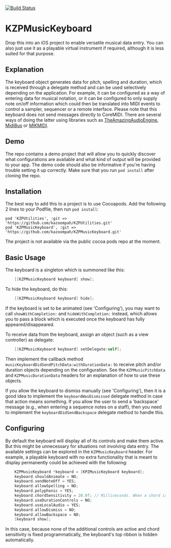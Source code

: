 [![Build Status](https://travis-ci.org/kazoompah/KZPMusicKeyboard.svg?branch=master)](https://travis-ci.org/kazoompah/KZPMusicKeyboard)

KZPMusicKeyboard 
============

Drop this into an iOS project to enable versatile musical data entry. You can also just use it as a playable virtual instrument if required, although it is less suited for that purpose.

Explanation
-----------

The keyboard object generates data for pitch, spelling and duration, which is received through a delegate method and can be used selectively depending on the application. For example, it can be configured as a way of entering data for musical notation, or it can be configured to only supply note on/off information which could then be translated into MIDI events to control a sampler, sequencer or a remote interface. Please note that this keyboard does not send messages directly to CoreMIDI. There are several ways of doing the latter using libraries such as [TheAmazingAudioEngine](http://theamazingaudioengine.com/), [MidiBus](http://www.audeonic.com/midibus/) or [MIKMIDI](https://github.com/mixedinkey-opensource/MIKMIDI).

Demo
----

The repo contains a demo project that will allow you to quickly discover what configurations are available and what kind of output will be provided to your app. The demo code should also be informative if you're having trouble setting it up correctly. Make sure that you run `pod install` after cloning the repo.

Installation
------------

The best way to add this to a project is to use Cocoapods. Add the following 2 lines to your Podfile, then run `pod install`:

	pod 'KZPUtilities', :git => 'https://github.com/kazoompah/KZPUtilities.git'
	pod 'KZPMusicKeyboard', :git => 'https://github.com/kazoompah/KZPMusicKeyboard.git'	

The project is not available via the public cocoa pods repo at the moment.

Basic Usage 
------

The keyboard is a singleton which is summoned like this:
```objective-c
	[[KZPMusicKeyboard keyboard] show];
```

To hide the keyboard, do this:
```objective-c
	[[KZPMusicKeyboard keyboard] hide];
```

If the keyboard is set to be animated (see 'Configuring'), you may want to call `showWithCompletion:` and `hideWithCompletion:` instead, which allows you to pass a block which is executed once the keyboard has fully appeared/disappeared.

To receive data from the keyboard, assign an object (such as a view controller) as delegate:

```objective-c
	[[KZPMusicKeyboard keyboard] setDelegate:self];
```

Then implement the callback method `musicKeyboardDidSendPitchData:withDurationData:` to receive pitch and/or duration objects depending on the configuration. See the `KZPMusicPitchData` and `KZPMusicDurationData` headers for an explanation of how to use these objects.

If you allow the keyboard to dismiss manually (see 'Configuring'), then it is a good idea to implement the `keyboardWasDismissed` delegate method in case that action means something. If you allow the user to send a 'backspace' message (e.g., when entering a sequence notes on a staff), then you need to implement the `keyboardDidSendBackspace` delegate method to handle this.

Configuring
-----------

By default the keyboard will display all of its controls and make them active. But this might be unnecessary for situations not involving data entry. The available settings can be explored in the `KZPMusicKeyboard` header. For example, a playable keyboard with no extra functionality that is meant to display permanently could be achieved with the following:

```objective-c
 	KZPMusicKeyboard *keyboard = [KPZMusicKeyboard keyboard];
	keyboard.shouldAnimate = NO;
	keyboard.sendNoteOff = YES;
	keyboard.allowSpelling = NO;
	keyboard.polyphonic = YES;
	keyboard.chordSensitivity = 20.0f; // Milliseconds. When a chord is detected, all its notes are delivered in a single pitch data object.
	keyboard.useDurationControls = NO;
	keyboard.useLocalAudio = YES;
	keyboard.allowDismiss = NO;
	keyboard.allowBackspace = NO;
	[keyboard show];
```

In this case, because none of the additional controls are active and chord sensitivity is fixed programmatically, the keyboard's top ribbon is hidden automatically. 